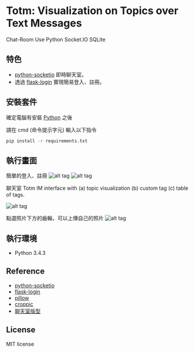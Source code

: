 # Totm: Visualization on Topics over Text Messages

Chat-Room Use Python Socket.IO SQLite

## 特色

* [python-socketio](https://github.com/miguelgrinberg/python-socketio) 即時聊天室。
* 透過 [flask-login](https://github.com/maxcountryman/flask-login) 實現簡易登入、註冊。

## 安裝套件

確定電腦有安裝 [Python](https://www.python.org/) 之後

請在  cmd (命令提示字元) 輸入以下指令

``` cmd
pip install -r requirements.txt
```

## 執行畫面

簡單的登入、註冊
![alt tag](http://i.imgur.com/XiNxpEQ.jpg)
![alt tag](http://i.imgur.com/4FoQskT.jpg)

聊天室
Totm IM interface with (a) topic visualization (b) custom tag (c) table of tags.

![alt tag](http://i.imgur.com/CAeAfYi.png)

點選照片下方的齒輪，可以上傳自己的照片
![alt tag](http://i.imgur.com/316KdGN.jpg)

## 執行環境

* Python 3.4.3

## Reference

* [python-socketio](https://github.com/miguelgrinberg/python-socketio)
* [flask-login](https://github.com/maxcountryman/flask-login)
* [pillow](https://pillow.readthedocs.io/en/4.0.x/)
* [croppic](http://www.croppic.net/)
* [聊天室版型](http://www.bypeople.com/minimal-css-chat-ui/)

## License

MIT license
